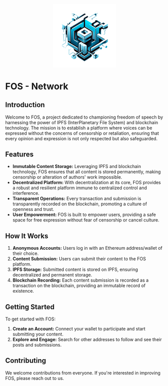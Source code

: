 <p align="center">
    <img src="packages/nextjs/public/clean-logo.png" width="40%" />
</p>

# FOS - Network

## Introduction

Welcome to FOS, a project dedicated to championing freedom of speech by harnessing the power of IPFS (InterPlanetary File System) and blockchain technology. The mission is to establish a platform where voices can be expressed without the concerns of censorship or retaliation, ensuring that every opinion and expression is not only respected but also safeguarded.

## Features

- **Immutable Content Storage:** Leveraging IPFS and blockchain technology, FOS ensures that all content is stored permanently, making censorship or alteration of authors' work impossible.
- **Decentralized Platform:** With decentralization at its core, FOS provides a robust and resilient platform immune to centralized control and interference.
- **Transparent Operations:** Every transaction and submission is transparently recorded on the blockchain, promoting a culture of openness and trust.
- **User Empowerment:** FOS is built to empower users, providing a safe space for free expression without fear of censorship or cancel culture.

## How It Works

1. **Anonymous Accounts:** Users log in with an Ethereum address/wallet of their choice.
2. **Content Submission:** Users can submit their content to the FOS platform.
3. **IPFS Storage:** Submitted content is stored on IPFS, ensuring decentralized and permanent storage.
4. **Blockchain Recording:** Each content submission is recorded as a transaction on the blockchain, providing an immutable record of existence.

## Getting Started

To get started with FOS:

1. **Create an Account:** Connect your wallet to participate and start submitting your content.
2. **Explore and Engage:** Search for other addresses to follow and see their posts and submissions.

## Contributing

We welcome contributions from everyone. If you're interested in improving FOS, please reach out to us.